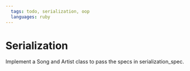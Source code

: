 ```yaml
---
  tags: todo, serialization, oop
  languages: ruby
---
```


# Serialization

Implement a Song and Artist class to pass the specs in
serialization_spec.
